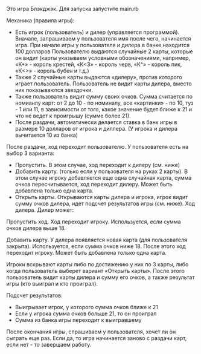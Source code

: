 Это игра Блэкджэк.
Для запуска запустите main.rb

Механика (правила игры):

- Есть игрок (пользователь) и дилер (управляется программой).
Вначале, запрашиваем у пользователя имя после чего, начинается игра.
При начале игры у пользователя и дилера в банке находится 100 долларов
Пользователю выдаются случайные 2 карты, которые он видит (карты указываем условными обозначениями, например, «К+» - король крестей, «К<3» - король черв, «К^» - король пик, «К<>» - король бубен и т.д.)
- Также 2 случайные карты выдаются «дилеру», против которого играет пользователь. Пользователь не видит карты дилера, вместо них показываются звездочки.
- Также пользователь видит сумму своих очков. Сумма считается по номианлу карт: от 2 до 10 - по номиналу, все «картинки» - по 10, туз - 1 или 11, в зависимости от того, какое значение будет ближе к 21 и что не ведет к проигрышу (сумме более 21).
- После раздачи, автоматически делается ставка в банк игры в размере 10 долларов от игрока и диллера. (У игрока и дилера вычитается 10 из банка)

После раздачи, ход переходит пользователю. У пользователя есть на выбор 3 варианта:

- Пропустить. В этом случае, ход переходит к дилеру (см. ниже)
- Добавить карту. (только если у пользователя на руках 2 карты). В этом случае игроку добавляется еще одна случайная карта, сумма очков пересчитывается, ход переходит дилеру. Может быть добавлена только одна карта.
- Открыть карты. Открываются карты дилера и игрока, игрок видит сумму очков дилера, идет подсчет результатов игры (см. ниже).
Ход дилера. Дилер может:

Пропустить ход. Ход переходит игроку. Используется, если сумма очков дилера выше 18.

Добавить карту. У дилера появляется новая карта (для пользователя закрыта). Используется, если сумма очков ниже 18. После этого ход переходит игроку. Может быть добавлена только одна карта.

Игроки вскрывают карты либо по достижению у них по 3 карты, либо когда пользователь выберет вариант «Открыть карты». После этого пользователь видит карты дилера и сумму его очков, а также результат игры (кто выиграл и кто проиграл).

Подсчет результатов:
- Выигрывает игрок, у которого сумма очков ближе к 21
- Если у игрока сумма очков больше 21, то он проиграл
- Сумма из банка игры переходит к выигравшему

После окончания игры, спрашиваем у пользователя, хочет ли он сыграть еще раз. Если да, то игра начинается заново с раздачи карт, если нет - то завершаем работу.
